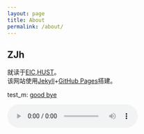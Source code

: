 ```yaml
---
layout: page
title: About
permalink: /about/
---
```

## ZJh
就读于[EIC](http://eic.hust.edu.cn/),[HUST](https://www.hust.edu.cn/)。\
该网站使用[Jekyll](https://jekyllcn.com/)+[GitHub Pages](https://docs.github.com/cn/pages)搭建。

test_m:
[good bye](https://y.qq.com/n/ryqq/songDetail/000XlbUe0tW0yN)
<body><audio controls height="100" width="100">
  
  <source src="http://dl.stream.qqmusic.qq.com/C100000XlbUe0tW0yN.m4a?fromtag=38" type="audio/mpeg">
</audio></body>
